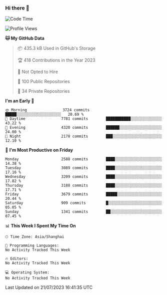 ### Hi there 👋

<!--
**qbosen/qbosen** is a ✨ _special_ ✨ repository because its `README.md` (this file) appears on your GitHub profile.

Here are some ideas to get you started:

- 🔭 I’m currently working on ...
- 🌱 I’m currently learning ...
- 👯 I’m looking to collaborate on ...
- 🤔 I’m looking for help with ...
- 💬 Ask me about ...
- 📫 How to reach me: ...
- 😄 Pronouns: ...
- ⚡ Fun fact: ...
-->

<!--START_SECTION:waka-->
![Code Time](http://img.shields.io/badge/Code%20Time-2%2C111%20hrs%2036%20mins-blue)

![Profile Views](http://img.shields.io/badge/Profile%20Views-0-blue)

**🐱 My GitHub Data** 

> 📦 435.3 kB Used in GitHub's Storage 
 > 
> 🏆 418 Contributions in the Year 2023
 > 
> 🚫 Not Opted to Hire
 > 
> 📜 100 Public Repositories 
 > 
> 🔑 34 Private Repositories 
 > 
**I'm an Early 🐤** 

```text
🌞 Morning                3724 commits        █████░░░░░░░░░░░░░░░░░░░░   20.69 % 
🌆 Daytime                7781 commits        ███████████░░░░░░░░░░░░░░   43.22 % 
🌃 Evening                4320 commits        ██████░░░░░░░░░░░░░░░░░░░   24.00 % 
🌙 Night                  2178 commits        ███░░░░░░░░░░░░░░░░░░░░░░   12.10 % 
```
📅 **I'm Most Productive on Friday** 

```text
Monday                   2588 commits        ████░░░░░░░░░░░░░░░░░░░░░   14.38 % 
Tuesday                  3089 commits        ████░░░░░░░░░░░░░░░░░░░░░   17.16 % 
Wednesday                3209 commits        ████░░░░░░░░░░░░░░░░░░░░░   17.82 % 
Thursday                 3188 commits        ████░░░░░░░░░░░░░░░░░░░░░   17.71 % 
Friday                   3679 commits        █████░░░░░░░░░░░░░░░░░░░░   20.44 % 
Saturday                 909 commits         █░░░░░░░░░░░░░░░░░░░░░░░░   05.05 % 
Sunday                   1341 commits        ██░░░░░░░░░░░░░░░░░░░░░░░   07.45 % 
```


📊 **This Week I Spent My Time On** 

```text
🕑︎ Time Zone: Asia/Shanghai

💬 Programming Languages: 
No Activity Tracked This Week

🔥 Editors: 
No Activity Tracked This Week

💻 Operating System: 
No Activity Tracked This Week
```


 Last Updated on 21/07/2023 16:41:35 UTC
<!--END_SECTION:waka-->
